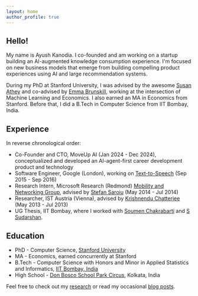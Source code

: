 ```yaml
---
layout: home
author_profile: true
---
```


## Hello!

My name is Ayush Kanodia. I co-founded and am working on a startup building an AI-augmented knowledge consumption experience. I'm focused on new business models that emerge from building compelling product experiences using AI and large recommendation systems.

During my PhD at Stanford University, I was advised by the awesome [Susan Athey](https://athey.people.stanford.edu/) and co-advised by [Emma Brunskill](https://cs.stanford.edu/people/ebrun/), working at the intersection of Machine Learning and Economics. I also earned an MA in Economics from Stanford. Before that, I did a B.Tech in Computer Science from IIT Bombay, India.

## Experience

In reverse chronological order:

- Co-Founder and CTO, MoveUp AI (Jan 2024 - Dec 2024), conceptualized and developed an AI-agent-first career development product and technology
- Software Engineer, Google (London), working on [Text-to-Speech](https://cloud.google.com/text-to-speech) (Sep 2015 - Sep 2016)
- Research Intern, Microsoft Research (Redmond) [Mobility and Networking Group](https://www.microsoft.com/en-us/research/group/mobility-and-networking-research/#!other-members), advised by [Stefan Saroiu](https://stefan.t8k2.com/) (May 2014 - Jul 2014)
- Researcher, IST Austria (Vienna), advised by [Krishnendu Chatterjee](https://ist.ac.at/en/research/chatterjee-group/) (May 2013 - Jul 2013)
- UG Thesis, IIT Bombay, where I worked with [Soumen Chakrabarti](https://www.cse.iitb.ac.in/~soumen/) and [S Sudarshan](https://www.cse.iitb.ac.in/~sudarsha/).

## Education

- PhD - Computer Science, [Stanford University](https://www.stanford.edu/)
- MA - Economics, earned concurrently at Stanford
- B.Tech - Computer Science with Honors and Minor in Applied Statistics and Informatics, [IIT Bombay, India](https://en.wikipedia.org/wiki/IIT_Bombay)
- High School - [Don Bosco School Park Circus](https://en.wikipedia.org/wiki/Don_Bosco_School,_Park_Circus), Kolkata, India

Feel free to check out my [research](/research/) or read my occasional [blog posts](/posts/). 